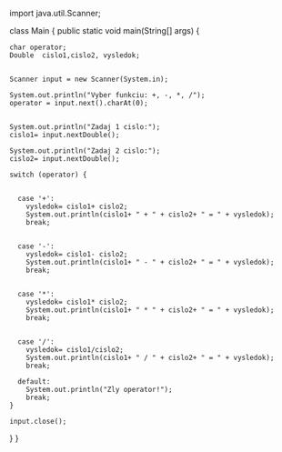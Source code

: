 import java.util.Scanner;

class Main {
  public static void main(String[] args) {

    char operator;
    Double  cislo1,cislo2, vysledok;

    
    Scanner input = new Scanner(System.in);

    System.out.println("Vyber funkciu: +, -, *, /");
    operator = input.next().charAt(0);

    
    System.out.println("Zadaj 1 cislo:");
    cislo1= input.nextDouble();

    System.out.println("Zadaj 2 cislo:");
    cislo2= input.nextDouble();

    switch (operator) {

      
      case '+':
        vysledok= cislo1+ cislo2;
        System.out.println(cislo1+ " + " + cislo2+ " = " + vysledok);
        break;

      
      case '-':
        vysledok= cislo1- cislo2;
        System.out.println(cislo1+ " - " + cislo2+ " = " + vysledok);
        break;

      
      case '*':
        vysledok= cislo1* cislo2;
        System.out.println(cislo1+ " * " + cislo2+ " = " + vysledok);
        break;

      
      case '/':
        vysledok= cislo1/cislo2;
        System.out.println(cislo1+ " / " + cislo2+ " = " + vysledok);
        break;

      default:
        System.out.println("Zly operator!");
        break;
    }

    input.close();
  }
}
